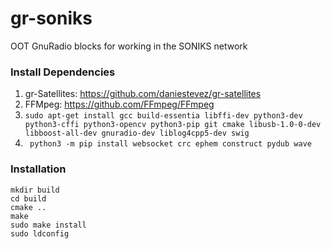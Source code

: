 # gr-soniks
OOT GnuRadio blocks for working in the SONIKS network

### Install Dependencies
1. gr-Satellites: https://github.com/daniestevez/gr-satellites
2. FFMpeg: https://github.com/FFmpeg/FFmpeg
3. ```sudo apt-get install gcc build-essentia libffi-dev python3-dev python3-cffi python3-opencv python3-pip git cmake libusb-1.0-0-dev libboost-all-dev gnuradio-dev liblog4cpp5-dev swig```
4. ``` python3 -m pip install websocket crc ephem construct pydub wave```

### Installation
```
mkdir build
cd build
cmake ..
make
sudo make install
sudo ldconfig
```
